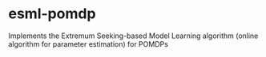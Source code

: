 # esml-pomdp
Implements the Extremum Seeking-based Model Learning algorithm (online algorithm for parameter estimation) for POMDPs
